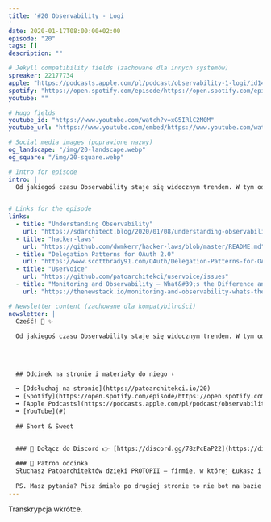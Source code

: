 ```yaml
---
title: '#20 Observability - Logi
'
date: 2020-01-17T08:00:00+02:00
episode: "20"
tags: []
description: ""

# Jekyll compatibility fields (zachowane dla innych systemów)  
spreaker: 22177734
apple: "https://podcasts.apple.com/pl/podcast/observability-1-logi/id1477067604?i=1000462899609&l=pl"
spotify: "https://open.spotify.com/episode/https://open.spotify.com/episode/3OXuV8ZajbXc6sro2NnD9N"
youtube: ""

# Hugo fields  
youtube_id: "https://www.youtube.com/watch?v=xG5IRlC2M0M"
youtube_url: "https://www.youtube.com/embed/https://www.youtube.com/watch?v=xG5IRlC2M0M?enablejsapi=1"

# Social media images (poprawione nazwy)
og_landscape: "/img/20-landscape.webp"
og_square: "/img/20-square.webp"

# Intro for episode
intro: |
  Od jakiegoś czasu Observability staje się widocznym trendem. W tym odcinku rozmawiamy o jednym z filarów Observability – logach!
  

# Links for the episode
links:
  - title: "Understanding Observability"
    url: "https://sdarchitect.blog/2020/01/08/understanding-observability/"
  - title: "hacker-laws"
    url: "https://github.com/dwmkerr/hacker-laws/blob/master/README.md"
  - title: "Delegation Patterns for OAuth 2.0"
    url: "https://www.scottbrady91.com/OAuth/Delegation-Patterns-for-OAuth-20"
  - title: "UserVoice"
    url: "https://github.com/patoarchitekci/uservoice/issues"
  - title: "Monitoring and Observability — What&#39;s the Difference and Why Does It Matter?"
    url: "https://thenewstack.io/monitoring-and-observability-whats-the-difference-and-why-does-it-matter/"

# Newsletter content (zachowane dla kompatybilności)
newsletter: |
  Cześć! 👋 ✨
  
  Od jakiegoś czasu Observability staje się widocznym trendem. W tym odcinku rozmawiamy o jednym z filarów Observability – logach!
  
  
  
  
  ## Odcinek na stronie i materiały do niego ⬇️
  
  ➡️ [Odsłuchaj na stronie](https://patoarchitekci.io/20)
  ➡️ [Spotify](https://open.spotify.com/episode/https://open.spotify.com/episode/3OXuV8ZajbXc6sro2NnD9N)
  ➡️ [Apple Podcasts](https://podcasts.apple.com/pl/podcast/observability-1-logi/id1477067604?i=1000462899609&l=pl)
  ➡️ [YouTube](#)
  
  ## Short & Sweet
  

  ### 🤝 Dołącz do Discord 👉 [https://discord.gg/78zPcEaP22](https://discord.gg/78zPcEaP22)
  
  ### 🏢 Patron odcinka
  Słuchasz Patoarchitektów dzięki PROTOPII – firmie, w której Łukasz i Szymon działają na co dzień, wspierając zespoły IT na każdym etapie: od projektowania, przez wdrożenia i migracje, aż po optymalizację i zabezpieczenia. Oferujemy też mentoring i szkolenia dostosowane do potrzeb każdej firmy, niezależnie od wielkości. Sprawdź nas: [protopia.tech](https://protopia.tech/)
  
  PS. Masz pytania? Pisz śmiało po drugiej stronie to nie bot na bazie GPT czy Claude 😎
---
```


Transkrypcja wkrótce.